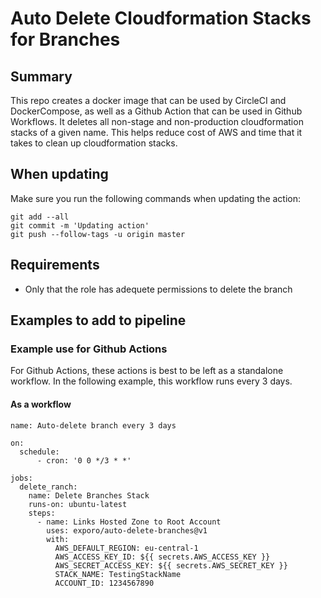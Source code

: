 # Auto Delete Cloudformation Stacks for Branches

## Summary
This repo creates a docker image that can be used by CircleCI and DockerCompose, as well as a Github Action that can be used in Github Workflows. It deletes all non-stage and non-production cloudformation stacks of a given name. This helps reduce cost of AWS and time that it takes to clean up cloudformation stacks.

## When updating
Make sure you run the following commands when updating the action:
```
git add --all
git commit -m 'Updating action'
git push --follow-tags -u origin master
```

## Requirements
 - Only that the role has adequete permissions to delete the branch

## Examples to add to pipeline
### Example use for Github Actions
For Github Actions, these actions is best to be left as a standalone workflow. In the following example, this workflow runs every 3 days.
#### As a workflow
```
name: Auto-delete branch every 3 days

on: 
  schedule:
      - cron: '0 0 */3 * *'

jobs:
  delete_ranch:
    name: Delete Branches Stack
    runs-on: ubuntu-latest
    steps:
      - name: Links Hosted Zone to Root Account
        uses: exporo/auto-delete-branches@v1
        with:
          AWS_DEFAULT_REGION: eu-central-1
          AWS_ACCESS_KEY_ID: ${{ secrets.AWS_ACCESS_KEY }}
          AWS_SECRET_ACCESS_KEY: ${{ secrets.AWS_SECRET_KEY }}
          STACK_NAME: TestingStackName
          ACCOUNT_ID: 1234567890
```
